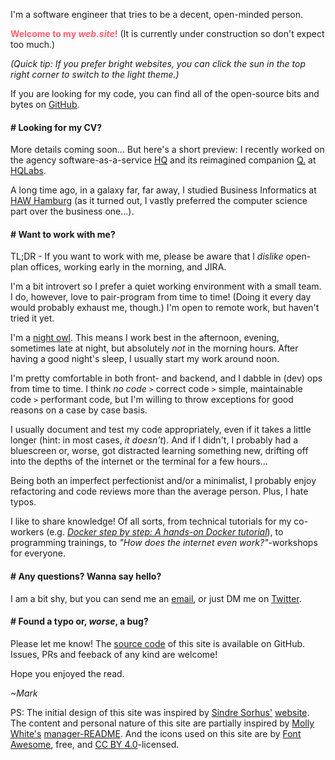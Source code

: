 I'm a software engineer that tries to be a decent, open-minded person.

<span style="color: #ff5e6e;">**Welcome to my _web.site_!**</span> (It is currently under construction so don't expect too much.)

_(Quick tip: If you prefer bright websites, you can click the sun in the top right corner to switch to the light theme.)_

If you are looking for my code, you can find all of the open-source bits and bytes on [GitHub](https://github.com/MarkTiedemann).

#### # Looking for my CV?

More details coming soon... But here's a short preview: I recently worked on the agency software-as-a-service [HQ](https://hellohq.io) and its reimagined companion [Q.](https://meetq.ai) at [HQLabs](https://hqlabs.com/).

A long time ago, in a galaxy far, far away, I studied Business Informatics at [HAW Hamburg](https://www.haw-hamburg.de/english.html) (as it turned out, I vastly preferred the computer science part over the business one...).

#### # Want to work with me?

TL;DR - If you want to work with me, please be aware that I _dislike_ open-plan offices, working early in the morning, and JIRA.

I'm a bit introvert so I prefer a quiet working environment with a small team. I do, however, love to pair-program from time to time! (Doing it every day would probably exhaust me, though.) I'm open to remote work, but haven't tried it yet.

I'm a [night owl](https://en.wikipedia.org/wiki/Night_owl_%28person%29). This means I work best in the afternoon, evening, sometimes late at night, but absolutely _not_ in the morning hours. After having a good night's sleep, I usually start my work around noon.

I'm pretty comfortable in both front- and backend, and I dabble in (dev) ops from time to time. I think _no code_ `>` correct code `>` simple, maintainable code `>` performant code, but I'm willing to throw exceptions for good reasons on a case by case basis.

I usually document and test my code appropriately, even if it takes a little longer (hint: in most cases, _it doesn't_). And if I didn't, I probably had a bluescreen or, worse, got distracted learning something new, drifting off into the depths of the internet or the terminal for a few hours...

Being both an imperfect perfectionist and/or a minimalist, I probably enjoy refactoring and code reviews more than the average person. Plus, I hate typos.

I like to share knowledge! Of all sorts, from technical tutorials for my co-workers (e.g. _[Docker step by step: A hands-on Docker tutorial](https://github.com/MarkTiedemann/docker-step-by-step)_), to programming trainings, to _"How does the internet even work?"_-workshops for everyone.

#### # Any questions? Wanna say hello?

I am a bit shy, but you can send me an [email](mailto:www.marktiedemann@gmail.com), or just DM me on [Twitter](https://twitter.com/MarkTiedemannDE).

#### # Found a typo or, _worse_, a bug?

Please let me know! The [source code](https://github.com/marktiedemann/marktiedemann.github.io) of this site is available on GitHub. Issues, PRs and feeback of any kind are welcome!

Hope you enjoyed the read.

_~Mark_

PS: The initial design of this site was inspired by [Sindre Sorhus'](https://github.com/sindresorhus) [website](https://sindresorhus.com/). The content and personal nature of this site are partially inspired by [Molly White's](http://www.mollywhite.net/) [manager-README](https://github.com/molly/manager-README). And the icons used on this site are by [Font Awesome](https://fontawesome.com/free), free, and [CC BY 4.0](https://creativecommons.org/licenses/by/4.0/)-licensed.
